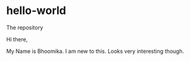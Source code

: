 # hello-world
The repository

Hi there,

My Name is Bhoomika. I am new to this. Looks very interesting though.
